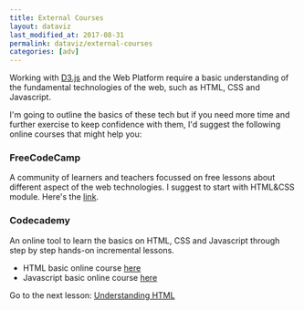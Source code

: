 ```yaml
---
title: External Courses
layout: dataviz
last_modified_at: 2017-08-31
permalink: dataviz/external-courses
categories: [adv]
---
```


Working with [D3.js](https://d3js.org/) and the Web Platform require a basic understanding of the fundamental technologies of the web, such as HTML, CSS and Javascript.

I'm going to outline the basics of these tech but if you need more time and further exercise to keep confidence with them, I'd suggest the following online courses that might help you:

### FreeCodeCamp

A community of learners and teachers focussed on free lessons about different aspect of the web technologies. I suggest to start with HTML&CSS module. Here's the [link](https://www.freecodecamp.org).

### Codecademy

An online tool to learn the basics on HTML, CSS and Javascript through step by step hands-on incremental lessons.

- HTML basic online course [here](https://www.codecademy.com/learn/learn-html-css)
- Javascript basic online course [here](https://www.codecademy.com/learn/learn-javascript)

Go to the next lesson: [Understanding HTML](understanding-html.html)